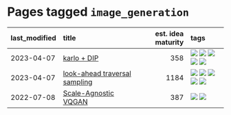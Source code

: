 # Pages tagged `image_generation`

|last_modified|title|est. idea maturity|tags
|:---|:---|---:|:---|
|2023-04-07|[karlo + DIP](../karlo-dip.md)|358|[![](https://img.shields.io/badge/tag-deepimageprior-9a9fc4)](../tags/deepimageprior.md) [![](https://img.shields.io/badge/tag-experimental-48fb29)](../tags/experimental.md) [![](https://img.shields.io/badge/tag-image_generation-f14da)](../tags/image_generation.md) [![](https://img.shields.io/badge/tag-prior-82f6b0)](../tags/prior.md) [![](https://img.shields.io/badge/tag-wip-35b163)](../tags/wip.md)|
|2023-04-07|[look-ahead traversal sampling](../look-ahead-traversal-sampling.md)|1184|[![](https://img.shields.io/badge/tag-MCMC-34720)](../tags/MCMC.md) [![](https://img.shields.io/badge/tag-animation-12eec5)](../tags/animation.md) [![](https://img.shields.io/badge/tag-control-db71cb)](../tags/control.md) [![](https://img.shields.io/badge/tag-experimental-48fb29)](../tags/experimental.md) [![](https://img.shields.io/badge/tag-image_generation-f14da)](../tags/image_generation.md)|
|2022-07-08|[Scale-Agnostic VQGAN](../scale-agnostic_VQGAN.md)|387|[![](https://img.shields.io/badge/tag-experimental-48fb29)](../tags/experimental.md) [![](https://img.shields.io/badge/tag-image_generation-f14da)](../tags/image_generation.md)|